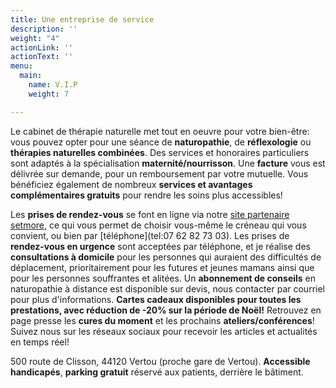 ```yaml
---
title: Une entreprise de service
description: ''
weight: "4"
actionLink: ''
actionText: ''
menu:
  main:
    name: V.I.P
    weight: 7

---
```

Le cabinet de thérapie naturelle met tout en oeuvre pour votre bien-être: vous pouvez opter pour une séance de **naturopathie**, de **réflexologie** ou **thérapies naturelles combinées**. Des services et honoraires particuliers sont adaptés à la spécialisation **maternité/nourrisson**. Une **facture** vous est délivrée sur demande, pour un remboursement par votre mutuelle. Vous bénéficiez également de nombreux  **services et avantages complémentaires gratuits** pour rendre les soins plus accessibles!

Les **prises de rendez-vous** se font en ligne via notre [site partenaire setmore](https://thenat.setmore.com/services), ce qui vous permet de choisir vous-même le créneau qui vous convient, ou bien par [téléphone](tel:07 62 82 73 03). Les prises de **rendez-vous en urgence** sont acceptées par téléphone, et je réalise des **consultations à domicile** pour les personnes qui auraient des difficultés de déplacement, prioritairement pour les futures et jeunes mamans ainsi que pour les personnes souffrantes et alitées. Un **abonnement de conseils** en naturopathie à distance est disponible sur devis, nous contacter par courriel pour plus d'informations. **Cartes cadeaux disponibles pour toutes les prestations, avec réduction de -20% sur la période de Noël!** Retrouvez en page presse les **cures du moment** et les prochains **ateliers/conférences**! Suivez nous sur les réseaux sociaux pour recevoir les articles et actualités en temps réel!

500 route de Clisson, 44120 Vertou (proche gare de Vertou). **Accessible handicapés**, **parking gratuit** réservé aux patients, derrière le bâtiment.